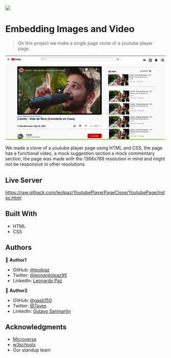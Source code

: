 ![](https://img.shields.io/badge/Microverse-blueviolet)

# Embedding Images and Video

> On this project we make a single page clone of a youtube player page.

![screenshot](https://raw.githubusercontent.com/leolpaz/YoutubePlayerPageClone/YoutubePage/app_screenshot.png)

We made a clone of a youtube player page using HTML and CSS, the page has a functional video, a mock suggestion section a mock commentary section, the page was made with the 1366x768 resolution in mind and might not be responsive in other resolutions

## Live Server

https://raw.githack.com/leolpaz/YoutubePlayerPageClone/YoutubePage/Index.Html

## Built With

- HTML
- CSS

## Authors

👤 **Author1**

- GitHub: [@leolpaz](https://github.com/leolpaz)
- Twitter: [@leonardolpaz95](https://twitter.com/leonardolpaz95)
- LinkedIn: [Leonardo Paz](https://www.linkedin.com/in/leonardo-paz-a925611b5/)

👤 **Author2**

- GitHub: [@gasb150](https://github.com/gasb150)
- Twitter: [@7aves](https://twitter.com/7aves)
- LinkedIn: [Gutavo Sanmartin](https://www.linkedin.com/in/gustavo-sanmartin-b3b68261/)

## Acknowledgments

- [Microverse](https://www.microverse.org)
- [w3schools](https://www.w3schools.com)
- Our standup team
